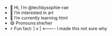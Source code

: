 - 👋 Hi, I’m @techbysophie-rae
- 👀 I’m interested in art
- 🌱 I’m currently learning html
- 😄 Pronouns:she/her
- ⚡ Fun fact: | v | <---- I made this not sure why

<!---
techbysophie-rae/techbysophie-rae is a ✨ special ✨ repository because its `README.md` (this file) appears on your GitHub profile.
You can click the Preview link to take a look at your changes.
--->
